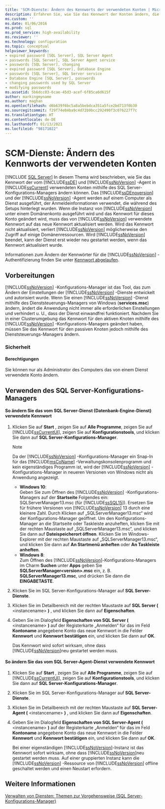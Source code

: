 ```yaml
---
title: 'SCM-Dienste: Ändern des Kennworts der verwendeten Konten | Microsoft-Dokumentation'
description: Erfahren Sie, wie Sie das Kennwort der Konten ändern, die von der Datenbank-Engine und dem SQL Server-Agent verwendet werden. Erfahren Sie, in welchen Situationen es wichtig ist, das Kennwort zu ändern.
ms.custom: ''
ms.date: 01/06/2016
ms.prod: sql
ms.prod_service: high-availability
ms.reviewer: ''
ms.technology: configuration
ms.topic: conceptual
helpviewer_keywords:
- expired password [SQL Server], SQL Server Agent
- passwords [SQL Server], SQL Server Agent service
- passwords [SQL Server], changing
- expired password [SQL Server], Database Engine
- passwords [SQL Server], SQL Server service
- Database Engine [SQL Server], passwords
- changing passwords used by SQL Server
- modifying passwords
ms.assetid: 5b6dcc03-6cae-45d3-acef-6f85ca6d615f
author: markingmyname
ms.author: maghan
ms.openlocfilehash: d6b639f6bc5a8a5bebdca351a5fce2bd713f0b30
ms.sourcegitcommit: f29f74e04ba9c4d72b9bcc292490f3c076227f7c
ms.translationtype: HT
ms.contentlocale: de-DE
ms.lasthandoff: 01/13/2021
ms.locfileid: "98171022"
---
```

# <a name="scm-services---change-the-password-of-the-accounts-used"></a>SCM-Dienste: Ändern des Kennworts der verwendeten Konten
 [!INCLUDE [SQL Server](../../includes/applies-to-version/sqlserver.md)]
  In diesem Thema wird beschrieben, wie Sie das Kennwort der vom [!INCLUDE[ssDE](../../includes/ssde-md.md)] und [!INCLUDE[ssNoVersion](../../includes/ssnoversion-md.md)] -Agent in [!INCLUDE[ssCurrent](../../includes/sscurrent-md.md)] verwendeten Konten mithilfe des SQL Server-Konfigurations-Managers ändern können. Das [!INCLUDE[ssDEnoversion](../../includes/ssdenoversion-md.md)] und der [!INCLUDE[ssNoVersion](../../includes/ssnoversion-md.md)] -Agent werden auf einem Computer als Dienst ausgeführt, der Anmeldeinformationen verwendet, die während des Setups hinterlegt wurden. Wenn die Instanz von [!INCLUDE[ssNoVersion](../../includes/ssnoversion-md.md)] unter einem Domänenkonto ausgeführt wird und das Kennwort für dieses Konto geändert wird, muss das von [!INCLUDE[ssNoVersion](../../includes/ssnoversion-md.md)] verwendete Kennwort auf das neue Kennwort aktualisiert werden. Wird das Kennwort nicht aktualisiert, verliert [!INCLUDE[ssNoVersion](../../includes/ssnoversion-md.md)] möglicherweise den Zugriff auf einige Domänenressourcen. Wird [!INCLUDE[ssNoVersion](../../includes/ssnoversion-md.md)] beendet, kann der Dienst erst wieder neu gestartet werden, wenn das Kennwort aktualisiert wurde.  
  
 Informationen zum Ändern der Kennwörter für die [!INCLUDE[ssNoVersion](../../includes/ssnoversion-md.md)] -Authentifizierung finden Sie unter [Kennwort abgelaufen](../../relational-databases/security/choose-an-authentication-mode.md).  
  
##  <a name="before-you-begin"></a><a name="BeforeYouBegin"></a> Vorbereitungen  
 [!INCLUDE[ssNoVersion](../../includes/ssnoversion-md.md)] -Konfigurations-Manager ist das Tool, das zum Ändern der Einstellungen der [!INCLUDE[ssNoVersion](../../includes/ssnoversion-md.md)] -Dienste entwickelt und autorisiert wurde. Wenn Sie einen [!INCLUDE[ssNoVersion](../../includes/ssnoversion-md.md)] -Dienst mithilfe des Dienststeuerungs-Managers von Windows (**services.msc**) ändern, ändert die Anwendung nicht immer alle erforderlichen Einstellungen und verhindert u. U., dass der Dienst einwandfrei funktioniert. Nachdem Sie in einer Clusterumgebung das Kennwort für den aktiven Knoten mithilfe des [!INCLUDE[ssNoVersion](../../includes/ssnoversion-md.md)] -Konfigurations-Managers geändert haben, müssen Sie das Kennwort für den passiven Knoten jedoch mithilfe des Dienststeuerungs-Managers ändern.  
  
###  <a name="security"></a><a name="Security"></a> Sicherheit  
  
####  <a name="permissions"></a><a name="Permissions"></a> Berechtigungen  
 Sie können nur als Administrator des Computers das von einem Dienst verwendete Konto ändern.  
  
##  <a name="using-sql-server-configuration-manager"></a><a name="SSMSProcedure"></a> Verwenden des SQL Server-Konfigurations-Managers  
  
#### <a name="to-change-the-password-used-by-the-sql-server-database-engine-service"></a>So ändern Sie das vom SQL Server-Dienst (Datenbank-Engine-Dienst) verwendete Kennwort  
  
1.  Klicken Sie auf **Start** , zeigen Sie auf **Alle Programme**, zeigen Sie auf [!INCLUDE[ssCurrentUI](../../includes/sscurrentui-md.md)], zeigen Sie auf **Konfigurationstools**, und klicken Sie dann auf **SQL Server-Konfigurations-Manager**.  
  
    > [!NOTE]  
    >  Da der [!INCLUDE[ssNoVersion](../../includes/ssnoversion-md.md)] -Konfigurations-Manager ein Snap-In für das [!INCLUDE[msCoName](../../includes/msconame-md.md)] -Verwaltungskonsolenprogramm und kein eigenständiges Programm ist, wird der [!INCLUDE[ssNoVersion](../../includes/ssnoversion-md.md)] -Konfigurations-Manager in neueren Versionen von Windows nicht als Anwendung angezeigt.  
    >   
    >  -   **Windows 10**:  
    >          Geben Sie zum Öffnen des [!INCLUDE[ssNoVersion](../../includes/ssnoversion-md.md)] -Konfigurations-Managers auf der **Startseite** Folgendes ein: SQLServerManager13.msc (für [!INCLUDE[ssSQL15](../../includes/sssql16-md.md)]). Ersetzen Sie für frühere Versionen von [!INCLUDE[ssNoVersion](../../includes/ssnoversion-md.md)] 13 durch eine kleinere Zahl. Durch Klicken auf „SQLServerManager13.msc“ wird der Konfigurations-Manager geöffnet. Um den Konfigurations-Manager an die Startseite oder Taskleiste anzuheften, klicken Sie mit der rechten Maustaste auf „SQLServerManager13.msc“, und klicken Sie dann auf **Dateispeicherort öffnen**. Klicken Sie im Windows-Explorer mit der rechten Maustaste auf „SQLServerManager13.msc“, und klicken Sie dann auf **An Startmenü anheften** oder **An Taskleiste anheften**.  
    > -   **Windows 8**:  
    >          Zum Öffnen des [!INCLUDE[ssNoVersion](../../includes/ssnoversion-md.md)]-Konfigurations-Managers im Charm **Suchen** unter **Apps** geben Sie **SQLServerManager\<version>.msc** ein, z. B. **SQLServerManager13.msc**, und drücken Sie dann die **EINGABETASTE**.  
  
2.  Klicken Sie im SQL Server-Konfigurations-Manager auf **SQL Server-Dienste**.  
  
3.  Klicken Sie im Detailbereich mit der rechten Maustaste auf **SQL Server (** \<instancename> **)** , und klicken Sie dann auf **Eigenschaften**.  
  
4.  Geben Sie im Dialogfeld **Eigenschaften von SQL Server (** \<instancename> **)** auf der Registerkarte „Anmelden“ für das im Feld **Kontoname** angegebene Konto das neue Kennwort in die Felder **Kennwort** und **Kennwort bestätigen** ein, und klicken Sie dann auf **OK**.  
  
     Das Kennwort wird sofort wirksam, ohne dass [!INCLUDE[ssNoVersion](../../includes/ssnoversion-md.md)]neu gestartet werden muss.  
  
#### <a name="to-change-the-password-used-by-the-sql-server-agent-service"></a>So ändern Sie das vom SQL Server-Agent-Dienst verwendete Kennwort  
  
1.  Klicken Sie auf **Start** , zeigen Sie auf **Alle Programme**, zeigen Sie auf [!INCLUDE[ssCurrentUI](../../includes/sscurrentui-md.md)], zeigen Sie auf **Konfigurationstools**, und klicken Sie dann auf **SQL Server-Konfigurations-Manager**.  
  
2.  Klicken Sie im SQL Server-Konfigurations-Manager auf **SQL Server-Dienste**.  
  
3.  Klicken Sie im Detailbereich mit der rechten Maustaste auf **SQL Server-Agent (** \<instancename> **)** , und klicken Sie dann auf **Eigenschaften**.  
  
4.  Geben Sie im Dialogfeld **Eigenschaften von SQL Server-Agent (** \<instancename> **)** auf der Registerkarte „Anmelden“ für das im Feld **Kontoname** angegebene Konto das neue Kennwort in die Felder **Kennwort** und **Kennwort bestätigen** ein, und klicken Sie dann auf **OK**.  
  
     Bei einer eigenständigen [!INCLUDE[ssNoVersion](../../includes/ssnoversion-md.md)]-Instanz ist das Kennwort sofort wirksam, ohne dass [!INCLUDE[ssNoVersion](../../includes/ssnoversion-md.md)]neu gestartet werden muss. Auf einer gruppierten Instanz kann die [!INCLUDE[ssNoVersion](../../includes/ssnoversion-md.md)] -Ressource von [!INCLUDE[ssNoVersion](../../includes/ssnoversion-md.md)] offline geschaltet werden und einen Neustart erfordern.  
  
## <a name="see-also"></a>Weitere Informationen  
 [Verwalten von Diensten: Themen zur Vorgehensweise &#40;SQL Server-Konfigurations-Manager&#41;](./scm-services-connect-to-another-computer.md)  
  
